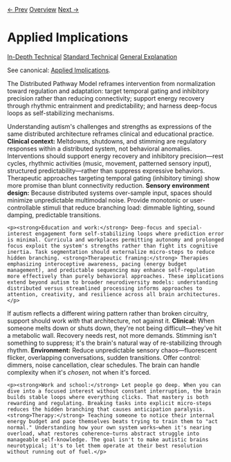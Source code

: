 <link rel="stylesheet" href="{{ site.baseurl }}/assets/css/tabs.css">
<script src="{{ site.baseurl }}/assets/js/tabstate.js"></script>

<div class="navline">
  <a data-nav href="{{ site.baseurl }}/sections/energetic-collapse">← Prev</a>
  <a data-nav href="{{ site.baseurl }}/">Overview</a>
  <a data-nav href="{{ site.baseurl }}/sections/distributed-pathway-model">Next →</a>
</div>

# Applied Implications

<div class="tabset">
  <div class="tab-choices">
    <a href="#" data-tab="tab-tech">In-Depth Technical</a>
    <a href="#" data-tab="tab-std">Standard Technical</a>
    <a href="#" data-tab="tab-gen">General Explanation</a>
  </div>

  <div id="tab-tech" class="tab-panel">
    <p class="note">
      See canonical: <a href="../higher-resolution-hypothesis.md#applied-implications">Applied Implications</a>.
    </p>
    <p>The Distributed Pathway Model reframes intervention from normalization toward regulation and adaptation: target temporal gating and inhibitory precision rather than reducing connectivity; support energy recovery through rhythmic entrainment and predictability; and harness deep-focus loops as self-stabilizing mechanisms.</p>
  </div>

  <div id="tab-std" class="tab-panel">
    <p>Understanding autism's challenges and strengths as expressions of the same distributed architecture reframes clinical and educational practice. <strong>Clinical context:</strong> Meltdowns, shutdowns, and stimming are regulatory responses within a distributed system, not behavioral anomalies. Interventions should support energy recovery and inhibitory precision—rest cycles, rhythmic activities (music, movement, patterned sensory input), structured predictability—rather than suppress expressive behaviors. Therapeutic approaches targeting temporal gating (inhibitory timing) show more promise than blunt connectivity reduction. <strong>Sensory environment design:</strong> Because distributed systems over-sample input, spaces should minimize unpredictable multimodal noise. Provide monotonic or user-controllable stimuli that reduce branching load: dimmable lighting, sound damping, predictable transitions.</p>

    <p><strong>Education and work:</strong> Deep-focus and special-interest engagement form self-stabilizing loops where prediction error is minimal. Curricula and workplaces permitting autonomy and prolonged focus exploit the system's strengths rather than fight its cognitive inertia. Task segmentation should externalize micro-steps to reduce hidden branching. <strong>Therapeutic framing:</strong> Therapies emphasizing interoceptive awareness, pacing (energy budget management), and predictable sequencing may enhance self-regulation more effectively than purely behavioral approaches. These implications extend beyond autism to broader neurodiversity models: understanding distributed versus streamlined processing informs approaches to attention, creativity, and resilience across all brain architectures.</p>
  </div>

  <div id="tab-gen" class="tab-panel">
    <p>If autism reflects a different wiring pattern rather than broken circuitry, support should work <em>with</em> that architecture, not against it. <strong>Clinical:</strong> When someone melts down or shuts down, they're not being difficult—they've hit a metabolic wall. Recovery needs rest, not more demands. Stimming isn't something to suppress; it's the brain's natural way of re-stabilizing through rhythm. <strong>Environment:</strong> Reduce unpredictable sensory chaos—fluorescent flicker, overlapping conversations, sudden transitions. Offer control: dimmers, noise cancellation, clear schedules. The brain can handle complexity when it's <em>chosen</em>, not when it's forced.</p>

    <p><strong>Work and school:</strong> Let people go deep. When you can dive into a focused interest without constant interruption, the brain builds stable loops where everything clicks. That mastery is both rewarding and regulating. Breaking tasks into explicit micro-steps reduces the hidden branching that causes anticipation paralysis. <strong>Therapy:</strong> Teaching someone to notice their internal energy budget and pace themselves beats trying to train them to "act normal." Understanding how your own system works—when it's nearing overload, what restores coherence—turns abstract struggle into manageable self-knowledge. The goal isn't to make autistic brains neurotypical; it's to let them operate at their best resolution without running out of fuel.</p>
  </div>
</div>
